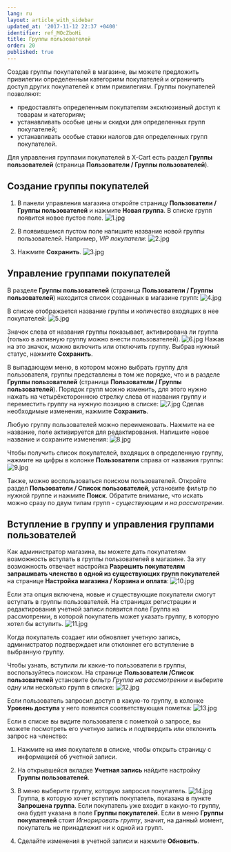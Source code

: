 ```yaml
---
lang: ru
layout: article_with_sidebar
updated_at: '2017-11-12 22:37 +0400'
identifier: ref_MOcZboHi
title: Группы пользователей
order: 20
published: true
---
```

Создав группы покупателей в магазине, вы можете предложить привилегии определенным категориям покупателей и ограничить доступ других покупателей к этим привилегиям. Группы покупателей позволяют:

*   предоставлять определенным покупателям эксклюзивный доступ к товарам и категориям;
*   устанавливать особые цены и скидки для определенных групп покупателей;
*   устанавливать особые ставки налогов для определенных групп покупателей.

Для управления группами покупателей в X-Cart есть раздел **Группы пользователей** (страница **Пользователи / Группы пользователей**). 

## Создание группы покупателей


1.  В панели управления магазина откройте страницу **Пользователи / Группы пользователей** и нажмите **Новая группа**. В списке групп появится новое пустое поле.
    ![1.jpg]({{site.baseurl}}/attachments/ref_MOcZboHi/1.jpg)

2.  В появившемся пустом поле напишите название новой группы пользователей. Например, _VIP покупатели_:
    ![2.jpg]({{site.baseurl}}/attachments/ref_MOcZboHi/2.jpg)

3.  Нажмите **Сохранить**.
    ![3.jpg]({{site.baseurl}}/attachments/ref_MOcZboHi/3.jpg)


## Управление группами покупателей

В разделе **Группы пользователей** (страница **Пользователи / Группы пользователей**) находится список созданных в магазине групп:
    ![4.jpg]({{site.baseurl}}/attachments/ref_MOcZboHi/4.jpg)
    
В списке отображается название группы и количество входящих в нее покупателей:
    ![5.jpg]({{site.baseurl}}/attachments/ref_MOcZboHi/5.jpg)

Значок слева от названия группы показывает, активирована ли группа (только в активную группу можно внести пользователей).
    ![6.jpg]({{site.baseurl}}/attachments/ref_MOcZboHi/6.jpg)
    Нажав на это значок, можно включить или отключить группу. Выбрав нужный статус, нажмите **Сохранить**.
    
В выпадающем меню, в котором можно выбрать группу для пользователя, группы представлены в том же порядке, что и в разделе **Группы пользователей** (страница **Пользователи / Группы пользователей**). Порядок групп можно изменить, для этого нужно нажать на четырёхстороннюю стрелку слева от названия группу и переместить группу на нужную позицию в списке:
    ![7.jpg]({{site.baseurl}}/attachments/ref_MOcZboHi/7.jpg)
    Сделав необходимые изменения, нажмите **Сохранить**.
    
Любую группу пользователей можно переименовать. Нажмите на ее название, поле активируется для редактирования. Напишите новое название и сохраните изменения:
    ![8.jpg]({{site.baseurl}}/attachments/ref_MOcZboHi/8.jpg)
    
Чтобы получить список покупателей, входящих в определенную группу, нажмите на цифры в колонке **Пользователи** справа от названия группы:
    ![9.jpg]({{site.baseurl}}/attachments/ref_MOcZboHi/9.jpg)
    
Также, можно воспользоваться поиском пользователей. Откройте раздел **Пользователи / Список пользователей**, установите фильтр по нужной группе и нажмите **Поиск**. Обратите внимание, что искать можно сразу по двум типам групп - _существующим_ и _на рассмотрении_.

## Вступление в группу и управления группами пользователей
Как администратор магазина, вы можете дать покупателям возможность вступать в группы пользователей в магазине. За эту возможность отвечает настройка **Разрешить покупателям запрашивать членство в одной из существующих групп покупателей** на странице **Настройка магазина / Корзина и оплата**:
    ![10.jpg]({{site.baseurl}}/attachments/ref_MOcZboHi/10.jpg)

Если эта опция включена, новые и существующие покупатели смогут вступать в группы пользователей. На страницах регистрации и редактирования учетной записи появится поле Группа на рассмотрении, в которой покупатель может указать группу, в которую хотел бы вступить. 
    ![11.jpg]({{site.baseurl}}/attachments/ref_MOcZboHi/11.jpg)

Когда покупатель создает или обновляет учетную запись, администратор подтверждает или отклоняет его вступление в выбранную группу.

Чтобы узнать, вступили ли какие-то пользователи в группы, воспользуйтесь поиском. На странице **Пользователи /Список пользователей** установите фильтр _Группа на рассмотрении_ и выберите одну или несколько групп в списке:
    ![12.jpg]({{site.baseurl}}/attachments/ref_MOcZboHi/12.jpg)
    
Если пользователь запросил доступ в какую-то группу, в колонке **Уровень доступа** у него появится соответствующая пометка:
    ![13.jpg]({{site.baseurl}}/attachments/ref_MOcZboHi/13.jpg)

Если в списке вы видите пользователя с пометкой о запросе, вы можете посмотреть его учетную запись и подтвердить или отклонить запрос на членство: 

   1.  Нажмите на имя покупателя в списке, чтобы открыть страницу с информацией об учетной записи.
    
   2.  На открывшейся вкладке **Учетная запись** найдите настройку **Группы пользователей**.
    
   3.  В меню выберите группу, которую запросил покупатель.
        ![14.jpg]({{site.baseurl}}/attachments/ref_MOcZboHi/14.jpg)
        Группа, в которую хочет вступить покупатель, показана в пункте **Запрошена группа**. Если покупатель уже входит в какую-то группу, она будет указана в поле **Группы покупателей**. Если в меню **Группы покупателей** стоит _Игнорировать группу_, значит, на данный момент, покупатель не принадлежит ни к одной из групп. 
   
   4.  Сделайте изменения в учетной записи и нажмите **Обновить**.

